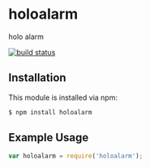 # holoalarm

holo alarm

[![build status](https://secure.travis-ci.org//holoalarm.png)](http://travis-ci.org//holoalarm)

## Installation

This module is installed via npm:

``` bash
$ npm install holoalarm
```

## Example Usage

``` js
var holoalarm = require('holoalarm');
```
